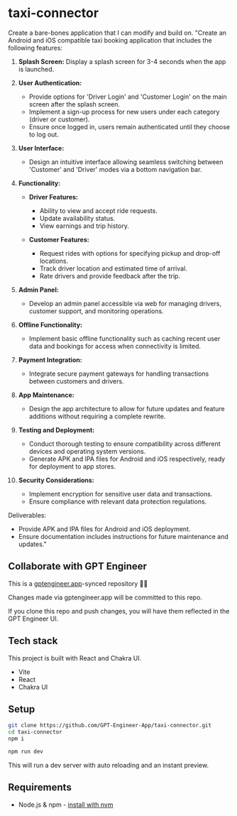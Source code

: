 # taxi-connector

Create a bare-bones application that I can modify and build on. "Create an Android and iOS compatible taxi booking application that includes the following features:

1. **Splash Screen:** Display a splash screen for 3-4 seconds when the app is launched.

2. **User Authentication:**
   - Provide options for 'Driver Login' and 'Customer Login' on the main screen after the splash screen.
   - Implement a sign-up process for new users under each category (driver or customer).
   - Ensure once logged in, users remain authenticated until they choose to log out.

3. **User Interface:**
   - Design an intuitive interface allowing seamless switching between 'Customer' and 'Driver' modes via a bottom navigation bar.

4. **Functionality:**
   - **Driver Features:**
     - Ability to view and accept ride requests.
     - Update availability status.
     - View earnings and trip history.
   
   - **Customer Features:**
     - Request rides with options for specifying pickup and drop-off locations.
     - Track driver location and estimated time of arrival.
     - Rate drivers and provide feedback after the trip.

5. **Admin Panel:**
   - Develop an admin panel accessible via web for managing drivers, customer support, and monitoring operations.

6. **Offline Functionality:**
   - Implement basic offline functionality such as caching recent user data and bookings for access when connectivity is limited.

7. **Payment Integration:**
   - Integrate secure payment gateways for handling transactions between customers and drivers.

8. **App Maintenance:**
   - Design the app architecture to allow for future updates and feature additions without requiring a complete rewrite.

9. **Testing and Deployment:**
   - Conduct thorough testing to ensure compatibility across different devices and operating system versions.
   - Generate APK and IPA files for Android and iOS respectively, ready for deployment to app stores.

10. **Security Considerations:**
    - Implement encryption for sensitive user data and transactions.
    - Ensure compliance with relevant data protection regulations.

Deliverables:
- Provide APK and IPA files for Android and iOS deployment.
- Ensure documentation includes instructions for future maintenance and updates."

## Collaborate with GPT Engineer

This is a [gptengineer.app](https://gptengineer.app)-synced repository 🌟🤖

Changes made via gptengineer.app will be committed to this repo.

If you clone this repo and push changes, you will have them reflected in the GPT Engineer UI.

## Tech stack

This project is built with React and Chakra UI.

- Vite
- React
- Chakra UI

## Setup

```sh
git clone https://github.com/GPT-Engineer-App/taxi-connector.git
cd taxi-connector
npm i
```

```sh
npm run dev
```

This will run a dev server with auto reloading and an instant preview.

## Requirements

- Node.js & npm - [install with nvm](https://github.com/nvm-sh/nvm#installing-and-updating)
